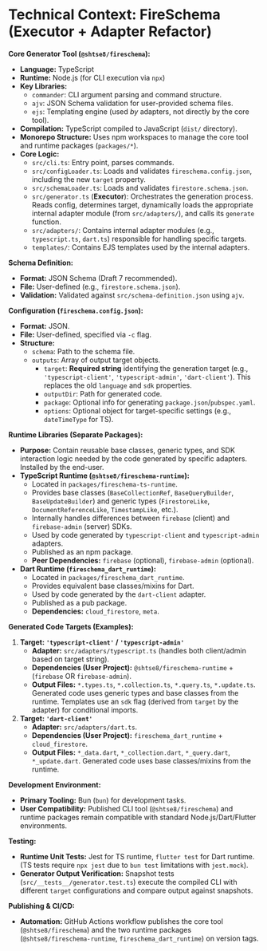 # Technical Context: FireSchema (Executor + Adapter Refactor)

**Core Generator Tool (`@shtse8/fireschema`):**

- **Language:** TypeScript
- **Runtime:** Node.js (for CLI execution via `npx`)
- **Key Libraries:**
  - `commander`: CLI argument parsing and command structure.
  - `ajv`: JSON Schema validation for user-provided schema files.
  - `ejs`: Templating engine (used _by_ adapters, not directly by the core
    tool).
- **Compilation:** TypeScript compiled to JavaScript (`dist/` directory).
- **Monorepo Structure:** Uses npm workspaces to manage the core tool and
  runtime packages (`packages/*`).
- **Core Logic:**
  - `src/cli.ts`: Entry point, parses commands.
  - `src/configLoader.ts`: Loads and validates `fireschema.config.json`,
    including the new `target` property.
  - `src/schemaLoader.ts`: Loads and validates `firestore.schema.json`.
  - `src/generator.ts` (**Executor**): Orchestrates the generation process.
    Reads config, determines target, dynamically loads the appropriate internal
    adapter module (from `src/adapters/`), and calls its `generate` function.
  - `src/adapters/`: Contains internal adapter modules (e.g., `typescript.ts`,
    `dart.ts`) responsible for handling specific targets.
  - `templates/`: Contains EJS templates used by the internal adapters.

**Schema Definition:**

- **Format:** JSON Schema (Draft 7 recommended).
- **File:** User-defined (e.g., `firestore.schema.json`).
- **Validation:** Validated against `src/schema-definition.json` using `ajv`.

**Configuration (`fireschema.config.json`):**

- **Format:** JSON.
- **File:** User-defined, specified via `-c` flag.
- **Structure:**
  - `schema`: Path to the schema file.
  - `outputs`: Array of output target objects.
    - `target`: **Required string** identifying the generation target (e.g.,
      `'typescript-client'`, `'typescript-admin'`, `'dart-client'`). This
      replaces the old `language` and `sdk` properties.
    - `outputDir`: Path for generated code.
    - `package`: Optional info for generating `package.json`/`pubspec.yaml`.
    - `options`: Optional object for target-specific settings (e.g.,
      `dateTimeType` for TS).

**Runtime Libraries (Separate Packages):**

- **Purpose:** Contain reusable base classes, generic types, and SDK interaction
  logic needed by the code generated by specific adapters. Installed by the
  end-user.
- **TypeScript Runtime (`@shtse8/fireschema-runtime`):**
  - Located in `packages/fireschema-ts-runtime`.
  - Provides base classes (`BaseCollectionRef`, `BaseQueryBuilder`,
    `BaseUpdateBuilder`) and generic types (`FirestoreLike`,
    `DocumentReferenceLike`, `TimestampLike`, etc.).
  - Internally handles differences between `firebase` (client) and
    `firebase-admin` (server) SDKs.
  - Used by code generated by `typescript-client` and `typescript-admin`
    adapters.
  - Published as an npm package.
  - **Peer Dependencies:** `firebase` (optional), `firebase-admin` (optional).
- **Dart Runtime (`fireschema_dart_runtime`):**
  - Located in `packages/fireschema_dart_runtime`.
  - Provides equivalent base classes/mixins for Dart.
  - Used by code generated by the `dart-client` adapter.
  - Published as a pub package.
  - **Dependencies:** `cloud_firestore`, `meta`.

**Generated Code Targets (Examples):**

1. **Target: `'typescript-client'` / `'typescript-admin'`**
   - **Adapter:** `src/adapters/typescript.ts` (handles both client/admin based
     on target string).
   - **Dependencies (User Project):** `@shtse8/fireschema-runtime` + (`firebase`
     OR `firebase-admin`).
   - **Output Files:** `*.types.ts`, `*.collection.ts`, `*.query.ts`,
     `*.update.ts`. Generated code uses generic types and base classes from the
     runtime. Templates use an `sdk` flag (derived from `target` by the adapter)
     for conditional imports.
2. **Target: `'dart-client'`**
   - **Adapter:** `src/adapters/dart.ts`.
   - **Dependencies (User Project):** `fireschema_dart_runtime` +
     `cloud_firestore`.
   - **Output Files:** `*_data.dart`, `*_collection.dart`, `*_query.dart`,
     `*_update.dart`. Generated code uses base classes/mixins from the runtime.

**Development Environment:**

- **Primary Tooling:** Bun (`bun`) for development tasks.
- **User Compatibility:** Published CLI tool (`@shtse8/fireschema`) and runtime
  packages remain compatible with standard Node.js/Dart/Flutter environments.

**Testing:**

- **Runtime Unit Tests:** Jest for TS runtime, `flutter test` for Dart runtime.
  (TS tests require `npx jest` due to `bun test` limitations with `jest.mock`).
- **Generator Output Verification:** Snapshot tests
  (`src/__tests__/generator.test.ts`) execute the compiled CLI with different
  `target` configurations and compare output against snapshots.

**Publishing & CI/CD:**

- **Automation:** GitHub Actions workflow publishes the core tool
  (`@shtse8/fireschema`) and the two runtime packages
  (`@shtse8/fireschema-runtime`, `fireschema_dart_runtime`) on version tags.
